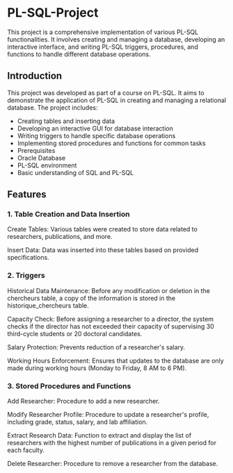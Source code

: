 # PL-SQL-Project

This project is a comprehensive implementation of various PL-SQL functionalities. It involves creating and managing a database, developing an interactive interface, and writing PL-SQL triggers, procedures, and functions to handle different database operations.


## Introduction
This project was developed as part of a course on PL-SQL. It aims to demonstrate the application of PL-SQL in creating and managing a relational database. The project includes:

- Creating tables and inserting data
- Developing an interactive GUI for database interaction
- Writing triggers to handle specific database operations
- Implementing stored procedures and functions for common tasks
- Prerequisites
- Oracle Database
- PL-SQL environment
- Basic understanding of SQL and PL-SQL

## Features
### 1. Table Creation and Data Insertion

Create Tables: Various tables were created to store data related to researchers, publications, and more.

Insert Data: Data was inserted into these tables based on provided specifications.

### 2. Triggers

Historical Data Maintenance: Before any modification or deletion in the chercheurs table, a copy of the information is stored in the historique_chercheurs table.

Capacity Check: Before assigning a researcher to a director, the system checks if the director has not exceeded their capacity of supervising 30 third-cycle students or 20 doctoral candidates.

Salary Protection: Prevents reduction of a researcher's salary.

Working Hours Enforcement: Ensures that updates to the database are only made during working hours (Monday to Friday, 8 AM to 6 PM).

### 3. Stored Procedures and Functions

Add Researcher: Procedure to add a new researcher.

Modify Researcher Profile: Procedure to update a researcher's profile, including grade, status, salary, and lab affiliation.

Extract Research Data: Function to extract and display the list of researchers with the highest number of publications in a given period for each faculty.

Delete Researcher: Procedure to remove a researcher from the database.
